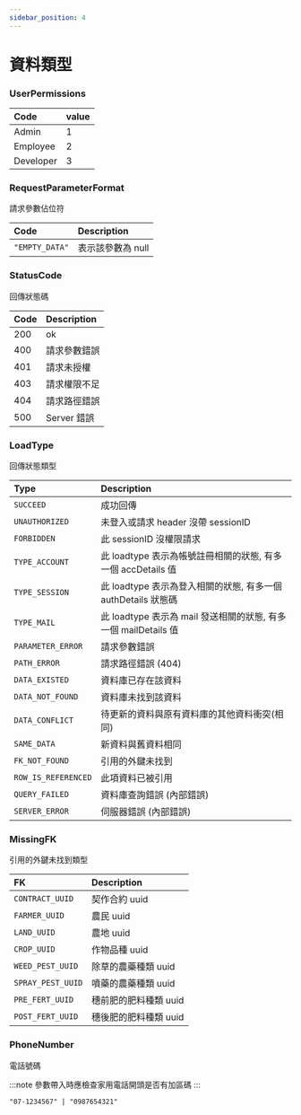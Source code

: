 ```yaml
---
sidebar_position: 4
---
```



# 資料類型


### UserPermissions
| Code | value |
| :------ | :------ |
| Admin | 1 |
| Employee | 2 |
| Developer | 3 |


### RequestParameterFormat
請求參數佔位符

| Code | Description |
| :------ | :------ |
| `"EMPTY_DATA"` | 表示該參數為 null |


### StatusCode
回傳狀態碼

| Code | Description |
| :------ | :------ |
| 200 | ok |
| 400 | 請求參數錯誤 |
| 401 | 請求未授權 |
| 403 | 請求權限不足 |
| 404 | 請求路徑錯誤 |
| 500 | Server 錯誤 |


### LoadType
回傳狀態類型

| Type | Description |
| :------ | :------ |
| `SUCCEED` | 成功回傳 |
| `UNAUTHORIZED` | 未登入或請求 header 沒帶 sessionID |
| `FORBIDDEN` | 此 sessionID 沒權限請求 |
| `TYPE_ACCOUNT` | 此 loadtype 表示為帳號註冊相關的狀態, 有多一個 accDetails 值 |
| `TYPE_SESSION` | 此 loadtype 表示為登入相關的狀態, 有多一個 authDetails 狀態碼 |
| `TYPE_MAIL` | 此 loadtype 表示為 mail 發送相關的狀態, 有多一個 mailDetails 值 |
| `PARAMETER_ERROR` | 請求參數錯誤 |
| `PATH_ERROR` | 請求路徑錯誤 (404) |
| `DATA_EXISTED` | 資料庫已存在該資料 |
| `DATA_NOT_FOUND` | 資料庫未找到該資料 |
| `DATA_CONFLICT` | 待更新的資料與原有資料庫的其他資料衝突(相同) |
| `SAME_DATA` | 新資料與舊資料相同 |
| `FK_NOT_FOUND` | 引用的外鍵未找到 |
| `ROW_IS_REFERENCED` | 此項資料已被引用 |
| `QUERY_FAILED` | 資料庫查詢錯誤 (內部錯誤) |
| `SERVER_ERROR` | 伺服器錯誤 (內部錯誤) |


### MissingFK
引用的外鍵未找到類型

| FK | Description |
| :------ | :------ |
| `CONTRACT_UUID` | 契作合約 uuid |
| `FARMER_UUID` | 農民 uuid |
| `LAND_UUID` | 農地 uuid |
| `CROP_UUID` | 作物品種 uuid |
| `WEED_PEST_UUID` | 除草的農藥種類 uuid |
| `SPRAY_PEST_UUID` | 噴藥的農藥種類 uuid |
| `PRE_FERT_UUID` | 穗前肥的肥料種類 uuid |
| `POST_FERT_UUID` | 穗後肥的肥料種類 uuid |


### PhoneNumber
電話號碼

:::note
參數帶入時應檢查家用電話開頭是否有加區碼
:::

```
"07-1234567" | "0987654321"
```